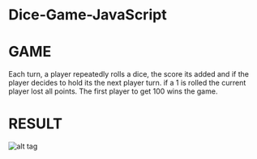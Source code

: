 # Dice-Game-JavaScript
<h1>GAME</h1>
Each turn, a player repeatedly rolls a dice, the score its added and if the player decides to hold its the next player turn.
if a 1 is rolled the current player lost all points. The first player to get 100 wins the game.

<h1>RESULT</h1>

![alt tag]()
